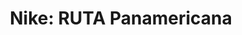 ---
layout: black_bg

title: "Nike: RUTA Panamericana"
description: "Advertising, Art Direction, Concept Development, Copy Writing, Branding, Exhibition Design"
---